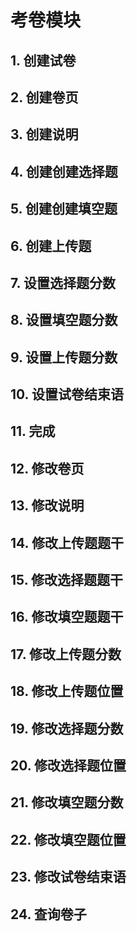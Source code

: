 #  考卷模块
## 1. 创建试卷
## 2. 创建卷页
## 3. 创建说明
## 4. 创建创建选择题
## 5. 创建创建填空题
## 6. 创建上传题
## 7. 设置选择题分数
## 8. 设置填空题分数
## 9. 设置上传题分数
## 10. 设置试卷结束语
## 11. 完成
## 12. 修改卷页
## 13. 修改说明
## 14. 修改上传题题干
## 15. 修改选择题题干
## 16. 修改填空题题干
## 17. 修改上传题分数
## 18. 修改上传题位置
## 19. 修改选择题分数
## 20. 修改选择题位置
## 21. 修改填空题分数
## 22. 修改填空题位置
## 23. 修改试卷结束语
## 24. 查询卷子



